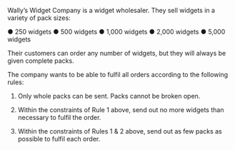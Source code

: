 Wally’s Widget Company is a widget wholesaler. They sell widgets in a variety of pack sizes:

● 250 widgets
● 500 widgets
● 1,000 widgets
● 2,000 widgets
● 5,000 widgets

Their customers can order any number of widgets, but they will always be given complete packs.

The company wants to be able to fulfil all orders according to the following rules:

1. Only whole packs can be sent. Packs cannot be broken open.

2. Within the constraints of Rule 1 above, send out no more widgets than necessary to fulfil
the order.

3. Within the constraints of Rules 1 & 2 above, send out as few packs as possible to fulfil each
order.
